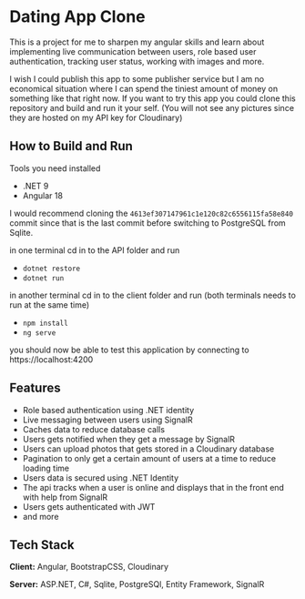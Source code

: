 
# Dating App Clone

This is a project for me to sharpen my angular skills and learn about implementing live communication between users, role based user authentication, tracking user status, working with images and more.

I wish I could publish this app to some publisher service but I am no economical situation where I can spend the tiniest amount of money on something like that right now. If you want to try this app you could clone this repository and build and run it your self. (You will not see any pictures since they are hosted on my API key for Cloudinary)

## How to Build and Run
Tools you need installed
- .NET 9
- Angular 18

I would recommend cloning the ``` 4613ef307147961c1e120c82c6556115fa58e840 ``` commit since that is the last commit before switching to PostgreSQL from Sqlite.

in one terminal cd in to the API folder and run 
- ``` dotnet restore ```
- ``` dotnet run ```

in another terminal cd in to the client folder and run (both terminals needs to run at the same time)
- ``` npm install ```
- ``` ng serve ```

you should now be able to test this application by connecting to https://localhost:4200


## Features

- Role based authentication using .NET identity
- Live messaging between users using SignalR
- Caches data to reduce database calls
- Users gets notified when they get a message by SignalR
- Users can upload photos that gets stored in a Cloudinary database
- Pagination to only get a certain amount of users at a time to reduce loading time
- Users data is secured using .NET Identity
- The api tracks when a user is online and displays that in the front end with help from SignalR
- Users gets authenticated with JWT 
- and more
## Tech Stack

**Client:** Angular, BootstrapCSS, Cloudinary

**Server:** ASP.NET, C#, Sqlite, PostgreSQl, Entity Framework, SignalR

